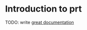 # Introduction to prt

TODO: write [great documentation](http://jacobian.org/writing/what-to-write/)
